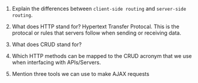 1.  Explain the differences between `client-side routing` and `server-side routing`.
1.  What does HTTP stand for?
Hypertext Transfer Protocal. This is the protocal or rules that servers follow when sending or receiving data.

1.  What does CRUD stand for?
1.  Which HTTP methods can be mapped to the CRUD acronym that we use when interfacing with APIs/Servers.
1.  Mention three tools we can use to make AJAX requests